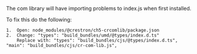 
The com library will have importing problems to index.js when first installed.

To fix this do the following:

	1.	Open: node_modules/@crestron/ch5-crcomlib/package.json
	2.	Change: "types": "build_bundles/umd/@types/index.d.ts"
		Replace with: "types": "build_bundles/cjs/@types/index.d.ts", "main": "build_bundles/cjs/cr-com-lib.js",
	

